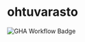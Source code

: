 # ohtuvarasto

![GHA Workflow Badge](https://github.com/tuovinenemma/ohtuvarasto/workflows/<WORKFLOW_NAME>/badge.svg)
